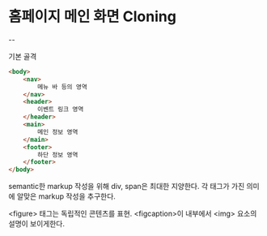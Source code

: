 # 홈페이지 메인 화면 Cloning
--

기본 골격
```html
<body>
    <nav>
        메뉴 바 등의 영역
    </nav>
    <header>
        이벤트 링크 영역
    </header>
    <main>
        메인 정보 영역
    </main>
    <footer>
        하단 정보 영역
    </footer>
</body>
```
semantic한 markup 작성을 위해 div, span은 최대한 지양한다. 각 태그가 가진 의미에 알맞은 markup 작성을 추구한다.

\<figure\> 태그는 독립적인 콘텐츠를 표현. \<figcaption\>이 내부에서 \<img\> 요소의 설명이 보이게한다.